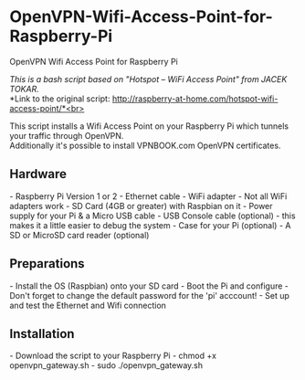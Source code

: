 # OpenVPN-Wifi-Access-Point-for-Raspberry-Pi
OpenVPN Wifi Access Point for Raspberry Pi

*This is a bash script based on "Hotspot – WiFi Access Point" from JACEK TOKAR.* <br>
*Link to the original script: http://raspberry-at-home.com/hotspot-wifi-access-point/*<br>

This script installs a Wifi Access Point on your Raspberry Pi which tunnels your traffic through OpenVPN.<br>
Additionally it's possible to install VPNBOOK.com OpenVPN certificates.<br>

<h2>Hardware</h2> 
- Raspberry Pi Version 1 or 2
- Ethernet cable
- WiFi adapter - Not all WiFi adapters work
- SD Card (4GB or greater) with Raspbian on it
- Power supply for your Pi & a Micro USB cable
- USB Console cable (optional) - this makes it a little easier to debug the system
- Case for your Pi (optional)
- A SD or MicroSD card reader (optional)

<h2>Preparations</h2>
- Install the OS (Raspbian) onto your SD card
- Boot the Pi and configure 
- Don't forget to change the default password for the 'pi' acccount!
- Set up and test the Ethernet and Wifi connection

<h2>Installation</h2>
- Download the script to your Raspberry Pi
- chmod +x openvpn_gateway.sh
- sudo ./openvpn_gateway.sh
